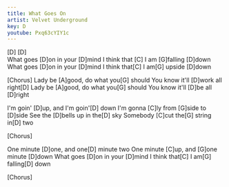 ```yaml
---
title: What Goes On
artist: Velvet Underground
key: D
youtube: Pxq63cYIY1c
---
```


[D]     [D]    
What goes [D]on in your [D]mind
I think that [C] I am [G]falling [D]down
What goes [D]on in your [D]mind
I think that[C] I am[G] upside [D]down

[Chorus]
Lady be [A]good, do what you[G] should
You know it'll [D]work all right[D]
Lady be [A]good, do what you[G] should
You know it'll [D]be all [D]right

I'm goin' [D]up, and I'm goin'[D] down
I'm gonna [C]ly from [G]side to [D]side
See the [D]bells up in the[D] sky
Somebody [C]cut the[G] string in[D] two

[Chorus]

One minute [D]one, and one[D] minute two
One minute [C]up, and [G]one minute [D]down
What goes [D]on in your [D]mind
I think that[C] I am[G] falling[D] down

[Chorus]
